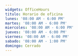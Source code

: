 ```yaml
---
widgets: OfficeHours
titulo: Horario de oficina
lunes: '08:00 AM - 6:00 PM'
martes: '08:00 AM - 6:00 PM'
miercoles: '08:00 AM - 6:00 PM'
jueves: '08:00 AM - 6:00 PM'
viernes: '08:00 AM - 6:00 PM'
sabado: '08:00 AM - 1:00 PM'
domingo: Cerrado
---
```


